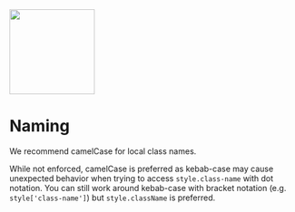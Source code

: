 <img src="https://raw.githubusercontent.com/css-modules/logos/master/css-modules-logo.png" width="150" height="150" />

# Naming

We recommend camelCase for local class names.

While not enforced, camelCase is preferred as kebab-case may cause unexpected behavior when trying to access `style.class-name` with dot notation. You can still work around kebab-case with bracket notation (e.g. `style['class-name']`) but `style.className` is preferred.
